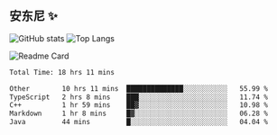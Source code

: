 
## 安东尼 ✨



![GitHub stats](https://cmx-github-readme-stats.vercel.app/api?username=NgxuAnGMH&show_icons=true&theme=darcula&hide_border=true&locale=cn&hide_title=true) ![Top Langs](https://cmx-github-readme-stats.vercel.app/api/top-langs/?username=NgxuAnGMH&show_icons=true&theme=darcula&hide_border=true&layout=compact) 

![Readme Card](https://cmx-github-readme-stats.vercel.app/api/pin/?username=NgxuAnGMH&repo=miniSpring&show_icons=true&theme=darcula&hide_border=true&hide_title=true) 





<!--START_SECTION:waka-->

```txt
Total Time: 18 hrs 11 mins

Other        10 hrs 11 mins  ██████████████░░░░░░░░░░░   55.99 %
TypeScript   2 hrs 8 mins    ███░░░░░░░░░░░░░░░░░░░░░░   11.74 %
C++          1 hr 59 mins    ██▓░░░░░░░░░░░░░░░░░░░░░░   10.98 %
Markdown     1 hr 8 mins     █▓░░░░░░░░░░░░░░░░░░░░░░░   06.28 %
Java         44 mins         █░░░░░░░░░░░░░░░░░░░░░░░░   04.04 %
```

<!--END_SECTION:waka-->




<!--
**NgxuAnGMH/NgxuAnGMH** is a ✨ _special_ ✨ repository because its `README.md` (this file) appears on your GitHub profile.

Here are some ideas to get you started: 备用？那就先留着吧。。。

- 🔭 I’m currently working on ...
- 🌱 I’m currently learning ...
- 👯 I’m looking to collaborate on ...
- 🤔 I’m looking for help with ...
- 💬 Ask me about ...
- 📫 How to reach me: ...
- 😄 Pronouns: ...
- ⚡ Fun fact: ...
-->

